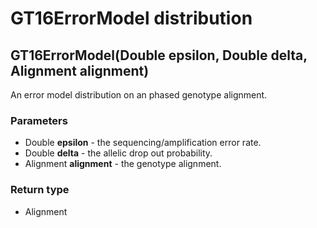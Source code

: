 GT16ErrorModel distribution
===========================
GT16ErrorModel(Double **epsilon**, Double **delta**, Alignment **alignment**)
-----------------------------------------------------------------------------

An error model distribution on an phased genotype alignment.

### Parameters

- Double **epsilon** - the sequencing/amplification error rate.
- Double **delta** - the allelic drop out probability.
- Alignment **alignment** - the genotype alignment.

### Return type

- Alignment



